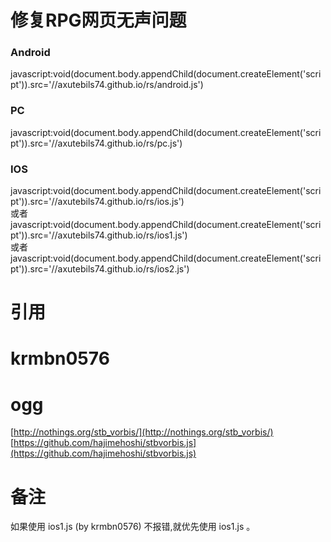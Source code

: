 # 修复RPG网页无声问题
### Android 
javascript:void(document.body.appendChild(document.createElement('script')).src='//axutebils74.github.io/rs/android.js')
### PC
javascript:void(document.body.appendChild(document.createElement('script')).src='//axutebils74.github.io/rs/pc.js')
### IOS
javascript:void(document.body.appendChild(document.createElement('script')).src='//axutebils74.github.io/rs/ios.js')   
或者   
javascript:void(document.body.appendChild(document.createElement('script')).src='//axutebils74.github.io/rs/ios1.js')    
或者   
javascript:void(document.body.appendChild(document.createElement('script')).src='//axutebils74.github.io/rs/ios2.js')   
# 引用
# krmbn0576
# ogg
[http://nothings.org/stb_vorbis/](http://nothings.org/stb_vorbis/)
[https://github.com/hajimehoshi/stbvorbis.js](https://github.com/hajimehoshi/stbvorbis.js)
# 备注
如果使用 ios1.js (by krmbn0576) 不报错,就优先使用 ios1.js 。
